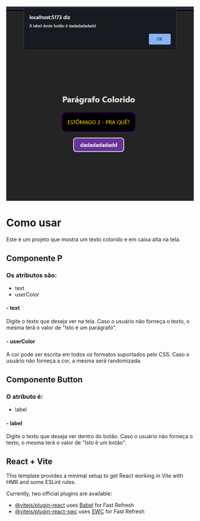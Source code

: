 ![Screenshot do site](./Preview.png)

# Como usar

Este é um projeto que mostra um texto colorido e em caixa alta na tela.

## Componente P
### Os atributos são:

- text 
- userColor

#### - text

Digite o texto que deseja ver na tela.
Caso o usuário não forneça o texto, o mesma terá o valor de "Isto é um parágrafo".

#### - userColor

A cor pode ser escrita em todos os formatos suportados pelo CSS.
Caso o usuário não forneça a cor, a mesma será randomizada. 

## Componente Button
### O atributo é:

- label

#### - label

Digite o texto que deseja ver dentro do botão.
Caso o usuário não forneça o texto, o mesma terá o valor de "Isto é um botão".


## React + Vite

This template provides a minimal setup to get React working in Vite with HMR and some ESLint rules.

Currently, two official plugins are available:

- [@vitejs/plugin-react](https://github.com/vitejs/vite-plugin-react/blob/main/packages/plugin-react/README.md) uses [Babel](https://babeljs.io/) for Fast Refresh
- [@vitejs/plugin-react-swc](https://github.com/vitejs/vite-plugin-react-swc) uses [SWC](https://swc.rs/) for Fast Refresh
